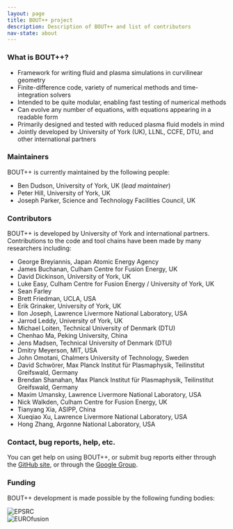 ```yaml
---
layout: page
title: BOUT++ project
description: Description of BOUT++ and list of contributors
nav-state: about
---
```


### What is BOUT++?

* Framework for writing fluid and plasma simulations in curvilinear geometry
* Finite-difference code, variety of numerical methods and time-integration solvers
* Intended to be quite modular, enabling fast testing of numerical methods
* Can evolve any number of equations, with equations appearing in a readable form
* Primarily designed and tested with reduced plasma fluid models in mind
* Jointly developed by University of York (UK), LLNL, CCFE, DTU, and other international partners

### Maintainers

BOUT++ is currently maintained by the following people:

* Ben Dudson, University of York, UK (_lead maintainer_)
* Peter Hill, University of York, UK
* Joseph Parker, Science and Technology Facilities Council, UK

### Contributors

BOUT++ is developed by University of York and international partners.
Contributions to the code and tool chains have been made by many researchers including:

* George Breyiannis, Japan Atomic Energy Agency
* James Buchanan, Culham Centre for Fusion Energy, UK
* David Dickinson, University of York, UK
* Luke Easy, Culham Centre for Fusion Energy / University of York, UK
* Sean Farley
* Brett Friedman, UCLA, USA
* Erik Grinaker, University of York, UK
* Ilon Joseph, Lawrence Livermore National Laboratory, USA
* Jarrod Leddy, University of York, UK
* Michael Loiten, Technical University of Denmark (DTU)
* Chenhao Ma, Peking University, China
* Jens Madsen, Technical University of Denmark (DTU)
* Dmitry Meyerson, MIT, USA
* John Omotani, Chalmers University of Technology, Sweden
* David Schwörer, Max Planck Institut für Plasmaphysik, Teilinstitut Greifswald, Germany
* Brendan Shanahan, Max Planck Institut für Plasmaphysik, Teilinstitut Greifswald, Germany
* Maxim Umansky, Lawrence Livermore National Laboratory, USA
* Nick Walkden, Culham Centre for Fusion Energy, UK
* Tianyang Xia, ASIPP, China
* Xueqiao Xu, Lawrence Livermore National Laboratory, USA
* Hong Zhang, Argonne National Laboratory, USA

### Contact, bug reports, help, etc.

You can get help on using BOUT++, or submit bug reports either through the [GitHub site][1],
or through the [Google Group][2].

### Funding

BOUT++ development is made possible by the following funding bodies:

<!-- HTML to put the images side-by-side -->
<div class="row valign-wrapper">
<div class="col s12 m12 l6">
<img class="responsive-img valign" src="/assets/images/epsrc.jpg" alt="EPSRC">
</div>
<div class="col s12 m12 l6">
<img class="responsive-img valign" src="/assets/images/EUROfusion-LOGO.jpg" alt="EUROfusion">
</div>
</div>

[1]: https://github.com/boutproject/BOUT-dev/issues
[2]: https://groups.google.com/a/york.ac.uk/forum/#!forum/bout-user-group
